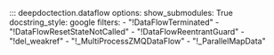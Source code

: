 
::: deepdoctection.dataflow
    options:
        show_submodules: True
        docstring_style: google
        filters:
            - "!DataFlowTerminated"
            - "!DataFlowResetStateNotCalled"
            - "!DataFlowReentrantGuard"
            - "!del_weakref"
            - "!_MultiProcessZMQDataFlow"
            - "!_ParallelMapData"

            